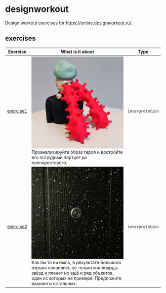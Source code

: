 # designworkout
Design workout exercises for https://online.designworkout.ru/.

## exercises

| Exercise | What is it about | Type |
| ---- | ----- | ---------- |
| [exercise1](./exercise1/readme.md) | ![exercise1](./exercise1/exercise1.jpg) Проанализируйте образ героя и достройте его погрудный портрет до полноростового. | `interpretation` |
| [exercise2](./exercise2/readme.md) | ![exercise2](./exercise2/exercise2.jpg) Как бы то ни было, в результате Большого взрыва появились не только миллиарды звёзд и планет но ещё и ряд объектов, один из которых на примере. Предложите варианты остальных. | `interpretation` |
